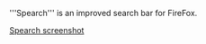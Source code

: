 '''Spearch''' is an improved search bar for FireFox.

[Spearch screenshot](https://raw.github.com/ThQ/spearch/master/screenshot.jpg)
